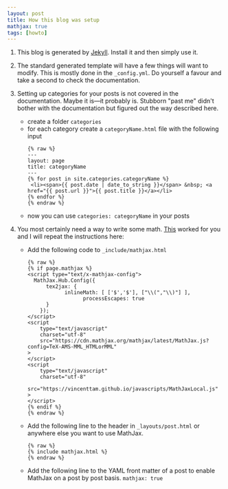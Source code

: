 ```yaml
---
layout: post
title: How this blog was setup
mathjax: true
tags: [howto]
---
```


1. This blog is generated by [Jekyll](https://jekyllrb.com/). Install it and then simply use it.
2. The standard generated template will have a few things will want to modify. This is mostly done in the `_config.yml`. Do yourself a favour and take a second to check the documentation.  
3. Setting up categories for your posts is not covered in the documentation. Maybe it is—it probably is. Stubborn "past me" didn't bother with the documentation but figured out the way described here.
    * create a folder `categories`
    * for each category create a  `categoryName.html` file with the following input
        ```
        {% raw %}
        ---
        layout: page
        title: categoryName
        ---
        {% for post in site.categories.categoryName %}
         <li><span>{{ post.date | date_to_string }}</span> &nbsp; <a href="{{ post.url }}">{{ post.title }}</a></li>
        {% endfor %}
        {% endraw %}
        ```
    * now you can use `categories: categoryName` in your posts

4. You most certainly need a way to write some math. [This](http://sgeos.github.io/github/jekyll/2016/08/21/adding_mathjax_to_a_jekyll_github_pages_blog.html) worked for you and I will repeat the instructions here:
    * Add the following code to `_include/mathjax.html` 
        ```
        {% raw %}
        {% if page.mathjax %}
        <script type="text/x-mathjax-config">
          MathJax.Hub.Config({
              tex2jax: {
                    inlineMath: [ ['$','$'], ["\\(","\\)"] ],
                          processEscapes: true
              }
            });
        </script>
        <script
            type="text/javascript"
            charset="utf-8"
            src="https://cdn.mathjax.org/mathjax/latest/MathJax.js?config=TeX-AMS-MML_HTMLorMML"
        >
        </script>
        <script
            type="text/javascript"
            charset="utf-8"
            src="https://vincenttam.github.io/javascripts/MathJaxLocal.js"
        >
        </script>
        {% endif %} 
        {% endraw %}
        ```

    * Add the following line to the header in `_layouts/post.html` or anywhere else you want to use MathJax.
        ```
        {% raw %}
        {% include mathjax.html %}
        {% endraw %}
        ```

    * Add the following line to the YAML front matter of a post to enable MathJax on a post by post basis.
            `mathjax: true`





